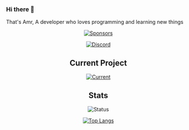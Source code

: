### Hi there 👋

<!--
**SENPAi-03/SENPAi-03** is a ✨ _special_ ✨ repository because its `README.md` (this file) appears on your GitHub profile.

Here are some ideas to get you started:

- 🔭 I’m currently working on ...
- 🌱 I’m currently learning ...
- 👯 I’m looking to collaborate on ...
- 🤔 I’m looking for help with ...
- 💬 Ask me about ...
- 📫 How to reach me: ...
- 😄 Pronouns: ...
- ⚡ Fun fact: ...
-->

That's Amr, A developer who loves programming and learning new things

<div align="center">

[![Sponsors](https://img.shields.io/github/sponsors/SENPAi-03?style=for-the-badge&logo=GitHub%20Sponsors&logoColor=%236272A4&labelColor=%2344475A&color=%23282A36)](https://github.com/sponsors/SENPAi-03)

[![Discord](https://lanyard.cnrad.dev/api/710560029077405718)](https://discord.com/users/710560029077405718)

## Current Project
[![Current](https://github-readme-stats.vercel.app/api/pin/?username=SENPAi-03&repo=SENPAi-03&bg_color=141321&text_color=fff)](https://github.com/SENPAi-03/SENPAi-03)

## Stats
![Status](https://github-readme-stats.vercel.app/api?username=SENPAi-03&include_all_commits=true&rank_icon=github&icon_color=fe428e&custom_title=Status&show_icons=true&theme=radical)

[![Top Langs](https://github-readme-stats.vercel.app/api/top-langs/?username=SENPAi-03&layout=compact&bg_color=141321&custom_title=Language&text_color=fff&langs_count=3)](https://github.com/SENPAi-03)
</div>
